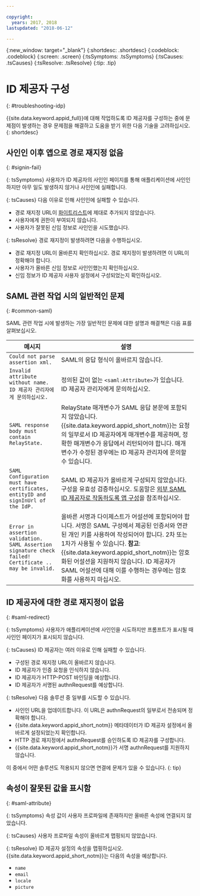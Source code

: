 ```yaml
---

copyright:
  years: 2017, 2018
lastupdated: "2018-06-12"

---
```


{:new_window: target="_blank"}
{:shortdesc: .shortdesc}
{:codeblock: .codeblock}
{:screen: .screen}
{:tsSymptoms: .tsSymptoms}
{:tsCauses: .tsCauses}
{:tsResolve: .tsResolve}
{:tip: .tip}

# ID 제공자 구성
{: #troubleshooting-idp}

{{site.data.keyword.appid_full}}에 대해 작업하도록 ID 제공자를 구성하는 중에 문제점이 발생하는 경우 문제점을 해결하고 도움을 받기 위한 다음 기술을 고려하십시오.
{: shortdesc}


## 사인인 이후 앱으로 경로 재지정 없음
{: #signin-fail}

{: tsSymptoms}
사용자가 ID 제공자의 사인인 페이지를 통해 애플리케이션에 사인인하지만 아무 일도 발생하지 않거나 사인인에 실패합니다.

{: tsCauses}
다음 이유로 인해 사인인에 실패할 수 있습니다.

* 경로 재지정 URL이 [화이트리스트](identity-providers.html#redirect)에 제대로 추가되지 않았습니다.
* 사용자에게 권한이 부여되지 않습니다.
* 사용자가 잘못된 신임 정보로 사인인을 시도했습니다.

{: tsResolve}
경로 재지정이 발생하려면 다음을 수행하십시오.

* 경로 재지정 URL이 올바른지 확인하십시오. 경로 재지정이 발생하려면 이 URL이 정확해야 합니다.
* 사용자가 올바른 신임 정보로 사인인했는지 확인하십시오.
* 신임 정보가 ID 제공자 사용자 설정에서 구성되었는지 확인하십시오.


## SAML 관련 작업 시의 일반적인 문제
{: #common-saml}

SAML 관련 작업 시에 발생하는 가장 일반적인 문제에 대한 설명과 해결책은 다음 표를 살펴보십시오.

<table summary="표의 모든 행은 왼쪽에서 오른쪽으로 읽어야 합니다. 클러스터 단계는 1열에 있으며 설명은 2열에 있습니다. ">
  <thead>
    <th>메시지</th>
    <th>설명</th>
  </thead>
  <tbody>
    <tr>
      <td><code>Could not parse assertion xml.</code></td>
      <td>SAML의 응답 형식이 올바르지 않습니다.</td>
    </tr>
    <tr>
      <td><code>Invalid attribute without name. ID 제공자 관리자에게 문의하십시오. </code></td>
      <td>정의된 값이 없는 <code>&lt;saml:Attribute&gt;</code>가 있습니다. ID 제공자 관리자에게 문의하십시오.</td>
    </tr>
    <tr>
      <td><code>SAML response body must contain RelayState.</code></td>
      <td>RelayState 매개변수가 SAML 응답 본문에 포함되지 않았습니다. {{site.data.keyword.appid_short_notm}}는 요청의 일부로서 ID 제공자에게 매개변수를 제공하며, 정확한 매개변수가 응답에서 리턴되어야 합니다. 매개변수가 수정된 경우에는 ID 제공자 관리자에 문의할 수 있습니다. </td>
    </tr>
    <tr>
      <td><code>SAML Configuration must have certificates, entityID and signInUrl of the IdP.</code></td>
      <td>SAML ID 제공자가 올바르게 구성되지 않았습니다. 구성을 유효성 검증하십시오. 도움말은 <a href="enterprise.html#configuring-saml" target="_blank">외부 SAML ID 제공자로 작동하도록 앱 구성</a>을 참조하십시오.</td>
    </tr>
    <tr>
      <td><code>Error in assertion validation. SAML Assertion signature check failed! Certificate .. may be invalid.</code></td>
      <td>올바른 서명과 다이제스트가 어설션에 포함되어야 합니다. 서명은 SAML 구성에서 제공된 인증서와 연관된 개인 키를 사용하여 작성되어야 합니다. 2차 또는 1차가 사용될 수 있습니다. <strong>참고</strong>: {{site.data.keyword.appid_short_notm}}는 암호화된 어설션을 지원하지 않습니다. ID 제공자가 SAML 어설션에 대해 이를 수행하는 경우에는 암호화를 사용하지 마십시오.</td>
    </tr>
  </tbody>
</table>


## ID 제공자에 대한 경로 재지정이 없음
{: #saml-redirect}

{: tsSymptoms}
사용자가 애플리케이션에 사인인을 시도하지만 프롬프트가 표시될 때 사인인 페이지가 표시되지 않습니다.

{: tsCauses}
ID 제공자는 여러 이유로 인해 실패할 수 있습니다.

* 구성된 경로 재지정 URL이 올바르지 않습니다.
* ID 제공자가 인증 요청을 인식하지 않습니다.
* ID 제공자가 HTTP-POST 바인딩을 예상합니다.
* ID 제공자가 서명된 authnRequest를 예상합니다.

{: tsResolve}
다음 솔루션 중 일부를 시도할 수 있습니다.

* 사인인 URL을 업데이트합니다. 이 URL은 authnRequest의 일부로서 전송되며 정확해야 합니다.
* {{site.data.keyword.appid_short_notm}} 메타데이터가 ID 제공자 설정에서 올바르게 설정되었는지 확인합니다.
* HTTP 경로 재지정에서 authnRequest를 승인하도록 ID 제공자를 구성합니다.
* {{site.data.keyword.appid_short_notm}}가 서명 authnRequest를 지원하지 않습니다.

이 중에서 어떤 솔루션도 적용되지 않으면 연결에 문제가 있을 수 있습니다. {: tip}

## 속성이 잘못된 값을 표시함
{: #saml-attribute}

{: tsSymptoms}
속성 값이 사용자 프로파일에 존재하지만 올바른 속성에 연결되지 않았습니다.

{: tsCauses}
사용자 프로파일 속성이 올바르게 맵핑되지 않았습니다.

{: tsResolve}
ID 제공자 설정의 속성을 맵핑하십시오. {{site.data.keyword.appid_short_notm}}는 다음의 속성을 예상합니다.
* `name`
* `email`
* `locale`
* `picture`


